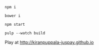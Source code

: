 
`npm i`

`bower i`

`npm start`

`pulp --watch build`

Play at http://kiranpuppala-juspay.github.io
